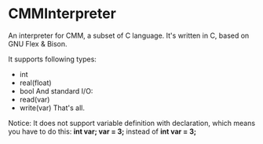 CMMInterpreter
==============

An interpreter for CMM, a subset of C language. It's written in C, based on GNU Flex &amp; Bison.

It supports following types:
* int
* real(float)
* bool
And standard I/O:
* read(var)
* write(var)
That's all.

Notice: It does not support variable definition with declaration, which means you have to do this: **int var; var = 3;** instead of **int var = 3;**